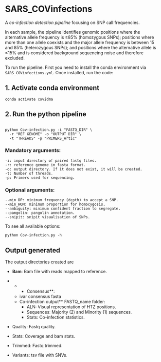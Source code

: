 # SARS_COVinfections

A *co-infection detection pipeline* focusing on SNP call frequencies. 

In each sample, the pipeline identifies genomic positions where the alternative allele frequency is ≥85% (homozygous SNPs); positions where more than one allele coexists and the major allele frequency is between 15 and 85% (heterozygous SNPs); and positions where the alternative allele is ≤15% and is considered background sequencing noise and therefore excluded.

To run the pipeline. First you need to install the conda environment via `SARS_COVinfections.yml`. Once installed, run the code:

## 1. Activate conda environment

```{bash, eval=FALSE}
conda activate covidma
```

## 2. Run the python pipeline

```

python Cov-infection.py -i "FASTQ_DIR" \
  -r "REF_GENOME" -o "OUTPUT_DIR" \
  -t "THREADS" -p "PRIMERS_Artic"
```

### Mandatory arguments:

```
-i: input directory of paired fastq files.
-r: reference genome in fasta format.
-o: output directory. If it does not exist, it will be created.
-t: Number of threads.
-p: Primers used for sequencing.
```


### Optional arguments:

```
--min_DP: minimum frequency (depth) to accept a SNP.
--min_HOM: minimum proportion for homocygosis.
--ambiguity: minimum confident fraction to segregate.
--pangolin: pangolin annotation.
--snipit: snipit visualisation of SNPs.
```
To see all available options:

```
python Cov-infection.py -h
```

## Output generated

The output directories created are

* **Bam**: Bam file with reads mapped to reference.

* * * Consensus**: 
  * ivar consensus fasta
  * Co-infection output** FASTQ_name folder: 
    * ALN: Visual representation of HTZ positions.
    * Sequences: Majority (2) and Minority (1) sequences.
    * Stats: Co-infection statistics.

* Quality: Fastq quality.

* Stats: Coverage and bam stats.

* Trimmed: Fastq trimmed.

* Variants: tsv file with SNVs.
